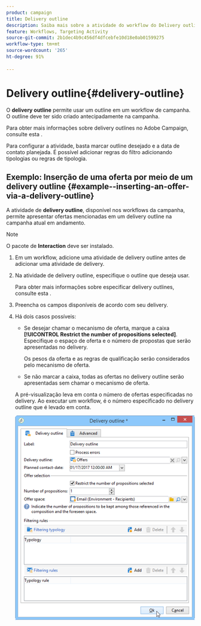 ```yaml
---
product: campaign
title: Delivery outline
description: Saiba mais sobre a atividade do workflow do Delivery outline
feature: Workflows, Targeting Activity
source-git-commit: 2b1dec4b9c456df4dfcebfe10d18e0ab01599275
workflow-type: tm+mt
source-wordcount: '265'
ht-degree: 91%

---
```


# Delivery outline{#delivery-outline}



O **delivery outline** permite usar um outline em um workflow de campanha. O outline deve ter sido criado antecipadamente na campanha.

Para obter mais informações sobre delivery outlines no Adobe Campaign, consulte esta .

Para configurar a atividade, basta marcar outline desejado e a data de contato planejada. É possível adicionar regras do filtro adicionando tipologias ou regras de tipologia.

## Exemplo: Inserção de uma oferta por meio de um delivery outline {#example--inserting-an-offer-via-a-delivery-outline}

A atividade de **delivery outline**, disponível nos workflows da campanha, permite apresentar ofertas mencionadas em um delivery outline na campanha atual em andamento.

>[!NOTE]
>
>O pacote de **Interaction** deve ser instalado.

1. Em um workflow, adicione uma atividade de delivery outline antes de adicionar uma atividade de delivery.
1. Na atividade de delivery outline, especifique o outline que deseja usar.

   Para obter mais informações sobre especificar delivery outlines, consulte esta .

1. Preencha os campos disponíveis de acordo com seu delivery.
1. Há dois casos possíveis:

   * Se desejar chamar o mecanismo de oferta, marque a caixa **[!UICONTROL Restrict the number of propositions selected]**. Especifique o espaço de oferta e o número de propostas que serão apresentadas no delivery.

      Os pesos da oferta e as regras de qualificação serão considerados pelo mecanismo de oferta.

   * Se não marcar a caixa, todas as ofertas no delivery outline serão apresentadas sem chamar o mecanismo de oferta.

   A pré-visualização leva em conta o número de ofertas especificadas no delivery. Ao executar um workflow, é o número especificado no delivery outline que é levado em conta.

   ![](assets/int_compo_offre_wf1.png)
